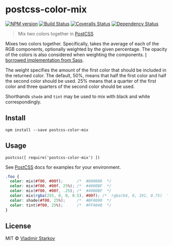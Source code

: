 # postcss-color-mix

[![NPM version][npm-image]][npm-url]
[![Build Status][travis-image]][travis-url]
[![Coveralls Status][coveralls-image]][coveralls-url]
[![Dependency Status][depstat-image]][depstat-url]

> Mix two colors together in [PostCSS][PostCSS]

Mixes two colors together. Specifically, takes the average
of each of the RGB components, optionally weighted by the given percentage.
The opacity of the colors is also considered when weighting the components.
[I borrowed implementation from Sass][sass].

The weight specifies the amount of the first color that should be included
in the returned color. The default, 50%, means that half the first color
and half the second color should be used. 25% means that a quarter
of the first color and three quarters of the second color should be used.

Shorthands `shade` and `tint` may be used to mix with black and white correspondingly.

## Install

    npm install --save postcss-color-mix

## Usage

    postcss([ require('postcss-color-mix') ])

See [PostCSS] docs for examples for your environment.

```css
.foo {
  color: mix(#f00, #00f);      /*  #800080  */
  color: mix(#f00, #00f, 25%); /*  #4000BF  */
  color: mix(#f00, #00f, .25); /*  #4000BF  */
  color: mix(rgba(255, 0, 0, 0.5), #00f); /*  rgba(64, 0, 191, 0.75)  */
  color: shade(#f00, 25%);     /*  #BF0000  */
  color: tint(#f00, 25%);      /*  #FF4040  */
}
```

## License

MIT © [Vladimir Starkov](https://iamstarkov.com/)


[sass]: http://sass-lang.com/documentation/Sass/Script/Functions.html#mix-instance_method
[PostCSS]: https://github.com/postcss/postcss

[npm-url]: https://npmjs.org/package/postcss-color-mix
[npm-image]: https://img.shields.io/npm/v/postcss-color-mix.svg?style=flat-square

[travis-url]: https://travis-ci.org/iamstarkov/postcss-color-mix
[travis-image]: https://img.shields.io/travis/iamstarkov/postcss-color-mix.svg?style=flat-square

[coveralls-url]: https://coveralls.io/r/iamstarkov/postcss-color-mix
[coveralls-image]: https://img.shields.io/coveralls/iamstarkov/postcss-color-mix.svg?style=flat-square

[depstat-url]: https://david-dm.org/iamstarkov/postcss-color-mix
[depstat-image]: https://david-dm.org/iamstarkov/postcss-color-mix.svg?style=flat-square
